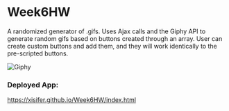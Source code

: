 # Week6HW
A randomized generator of .gifs. Uses Ajax calls and the Giphy API to generate random gifs based on buttons created through an array. User can create custom buttons and add them, and they will work identically to the pre-scripted buttons.

![Giphy](http://fancy-react-portfolio.herokuapp.com/assets/images/giphy.jpg)

### Deployed App:

https://xisifer.github.io/Week6HW/index.html
